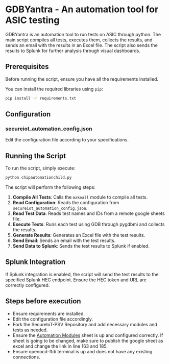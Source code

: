 # GDBYantra - An automation tool for ASIC testing

GDBYantra is an automation tool to run tests on ASIC through python. The main script compiles all tests, executes them, collects the results, and sends an email with the results in an Excel file. The script also sends the results to Splunk for further analysis through visual dashboards.

## Prerequisites

Before running the script, ensure you have all the requirements installed.

You can install the required libraries using `pip`:

```bash
pip install -r requirements.txt
```

## Configuration

### secureiot_automation_config.json

Edit the configuration file according to your specifications.

## Running the Script

To run the script, simply execute:

```bash
python chipautomationchild.py
```

The script will perform the following steps:

1. **Compile All Tests**: Calls the `makeall` module to compile all tests.
2. **Read Configuration**: Reads the configuration from `secureiot_automation_config.json`.
3. **Read Test Data**: Reads test names and IDs from a remote google sheets file.
4. **Execute Tests**: Runs each test using GDB through pygdbmi and collects the results.
5. **Generate Results**: Generates an Excel file with the test results.
6. **Send Email**: Sends an email with the test results.
7. **Send Data to Splunk**: Sends the test results to Splunk if enabled.

## Splunk Integration

If Splunk integration is enabled, the script will send the test results to the specified Splunk HEC endpoint. Ensure the HEC token and URL are correctly configured.

## Steps before execution

- Ensure requirements are installed.
- Edit the configuration file accordingly.
- Fork the SecureIoT-PSV Repository and add necessary modules and tests as needed.
- Ensure the [Automation Modules](https://docs.google.com/spreadsheets/d/1ZKWa0orwQP4YH0jsKAjOjsciPtcXv5O2wGxGBeK7qXg/edit?gid=1261736987#gid=1261736987) sheet is up and configured correctly. If sheet is going to be changed, make sure to publish the google sheet as excel and change the link in line 163 and 185.
- Ensure openocd-ftdi terminal is up and does not have any existing connections. 
